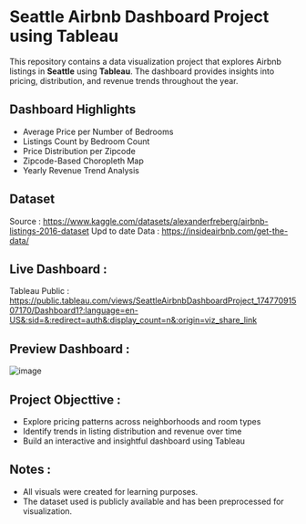 # Seattle Airbnb Dashboard Project using Tableau  
This repository contains a data visualization project that explores Airbnb listings in **Seattle** using **Tableau**. The dashboard provides insights into pricing, distribution, and revenue trends throughout the year.

## Dashboard Highlights  
- Average Price per Number of Bedrooms  
- Listings Count by Bedroom Count
- Price Distribution per Zipcode  
- Zipcode-Based Choropleth Map  
- Yearly Revenue Trend Analysis

## Dataset
Source : https://www.kaggle.com/datasets/alexanderfreberg/airbnb-listings-2016-dataset
Upd to date Data : https://insideairbnb.com/get-the-data/  

## Live Dashboard :
Tableau Public : https://public.tableau.com/views/SeattleAirbnbDashboardProject_17477091507170/Dashboard1?:language=en-US&:sid=&:redirect=auth&:display_count=n&:origin=viz_share_link  

## Preview Dashboard :
![image](https://github.com/user-attachments/assets/73e06aed-6ce2-4a1f-be9a-2cbb3b04572e)

## Project Objecttive :  
- Explore pricing patterns across neighborhoods and room types
- Identify trends in listing distribution and revenue over time
- Build an interactive and insightful dashboard using Tableau

## Notes :
- All visuals were created for learning purposes.
- The dataset used is publicly available and has been preprocessed for visualization.


